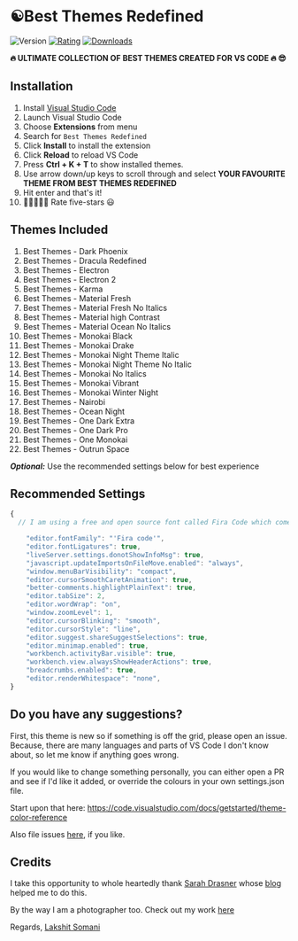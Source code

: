 # ☯️Best Themes Redefined

![Version](https://vsmarketplacebadge.apphb.com/version/lakshits11.best-themes-redefined.svg?style=for-the-badge&colorA=9935fc&colorB=341569)
[![Rating](https://vsmarketplacebadge.apphb.com/rating-star/lakshits11.best-themes-redefined.svg?style=for-the-badge&colorA=FFC600&colorB=FF9D00)](https://marketplace.visualstudio.com/items?itemName=lakshits11.best-themes-redefined)
[![Downloads](https://vsmarketplacebadge.apphb.com/downloads/lakshits11.best-themes-redefined.svg?style=for-the-badge&colorA=88FF00&colorB=00FF00CC)](https://marketplace.visualstudio.com/items?itemName=lakshits11.best-themes-redefined)

**🔥 ULTIMATE COLLECTION OF BEST THEMES CREATED FOR VS CODE 🔥 😎**

## Installation

1. Install [Visual Studio Code](https://code.visualstudio.com/)
2. Launch Visual Studio Code
3. Choose **Extensions** from menu
4. Search for `Best Themes Redefined`
5. Click **Install** to install the extension
6. Click **Reload** to reload VS Code
7. Press **Ctrl + K + T** to show installed themes.
8. Use arrow down/up keys to scroll through and select **YOUR FAVOURITE THEME FROM BEST THEMES REDEFINED**
9. Hit enter and that's it!
10. 🌟🌟🌟🌟🌟 Rate five-stars 😃


## Themes Included

 1. Best Themes - Dark Phoenix
 2. Best Themes - Dracula Redefined
 3. Best Themes - Electron
 4. Best Themes - Electron 2
 5. Best Themes - Karma
 6. Best Themes - Material Fresh
 7. Best Themes - Material Fresh No Italics
 8. Best Themes - Material high Contrast
 9. Best Themes - Material Ocean No Italics
 10. Best Themes - Monokai Black
 11. Best Themes - Monokai Drake
 12. Best Themes - Monokai Night Theme Italic
 13. Best Themes - Monokai Night Theme No Italic
 14. Best Themes - Monokai No Italics
 15. Best Themes - Monokai Vibrant
 16. Best Themes - Monokai Winter Night
 17. Best Themes - Nairobi
 18. Best Themes - Ocean Night
 19. Best Themes - One Dark Extra
 20. Best Themes - One Dark Pro
 21. Best Themes - One Monokai
 22. Best Themes - Outrun Space
 
 
***Optional:*** Use the recommended settings below for best experience

## Recommended Settings

```js
{
  // I am using a free and open source font called Fira Code which comes with font ligatures and you can easily get it here: https://fonts.google.com/specimen/Fira+Code

    "editor.fontFamily": "'Fira code'",
    "editor.fontLigatures": true,
    "liveServer.settings.donotShowInfoMsg": true,
    "javascript.updateImportsOnFileMove.enabled": "always",
    "window.menuBarVisibility": "compact",
    "editor.cursorSmoothCaretAnimation": true,
    "better-comments.highlightPlainText": true,
    "editor.tabSize": 2,
    "editor.wordWrap": "on",
    "window.zoomLevel": 1,
    "editor.cursorBlinking": "smooth",
    "editor.cursorStyle": "line",
    "editor.suggest.shareSuggestSelections": true,
    "editor.minimap.enabled": true,
    "workbench.activityBar.visible": true,
    "workbench.view.alwaysShowHeaderActions": true,
    "breadcrumbs.enabled": true,
    "editor.renderWhitespace": "none",
}
```

## Do you have any suggestions?

First, this theme is new so if something is off the grid, please open an issue. Because, there are many languages and parts of VS Code I don't know about, so let me know if anything goes wrong.

If you would like to change something personally, you can either open a PR and see if I'd like it added, or override the colours in your own settings.json file.

Start upon that here: https://code.visualstudio.com/docs/getstarted/theme-color-reference


Also file issues [here](https://github.com/lakshits11/best-themes/issues), if you like.

## Credits



I take this opportunity to whole heartedly thank [Sarah Drasner](https://github.com/sdras) whose [blog](https://css-tricks.com/creating-a-vs-code-theme/) helped me to do this. 

By the way I am a photographer too. Check out my work [here](https://www.instagram.com/_.pixelated/)

Regards, [Lakshit Somani](https://www.instagram.com/_.pixelated/)
